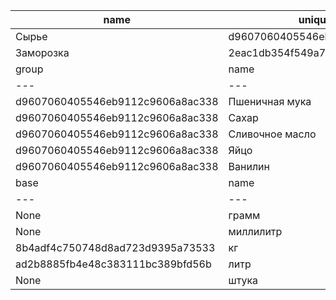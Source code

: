 | name | unique_code |
| --- | --- |
| Сырье | d9607060405546eb9112c9606a8ac338 |
| Заморозка | 2eac1db354f549a7a2e6a2ae67c490d9 |
| group | name | range | unique_code |
| --- | --- | --- | --- |
| d9607060405546eb9112c9606a8ac338 | Пшеничная мука | 82df6f6ce1e542fea869267a02d6d7b2 | 0737f10ba9944ff38c2c0f8eaaa00da0 |
| d9607060405546eb9112c9606a8ac338 | Сахар | 82df6f6ce1e542fea869267a02d6d7b2 | c805dd44eab8418abd7d3ca23b8bcb48 |
| d9607060405546eb9112c9606a8ac338 | Сливочное масло | 82df6f6ce1e542fea869267a02d6d7b2 | 293d487aacb04e62b71d81efb6d24f09 |
| d9607060405546eb9112c9606a8ac338 | Яйцо | e1968e6577c84a0aad9f7fd217c35965 | 9e9bb1e4ca674f21908dac53e4a1d1ae |
| d9607060405546eb9112c9606a8ac338 | Ванилин | 82df6f6ce1e542fea869267a02d6d7b2 | 8ec5474d87e143a180edddcc151312d7 |
| base | name | unique_code | value |
| --- | --- | --- | --- |
| None | грамм | 8b4adf4c750748d8ad723d9395a73533 | 1 |
| None | миллилитр | ad2b8885fb4e48c383111bc389bfd56b | 1 |
| 8b4adf4c750748d8ad723d9395a73533 | кг | 82df6f6ce1e542fea869267a02d6d7b2 | 1000 |
| ad2b8885fb4e48c383111bc389bfd56b | литр | ff8644a71488492ea817bc263ceeeb87 | 1000 |
| None | штука | e1968e6577c84a0aad9f7fd217c35965 | 1 |
